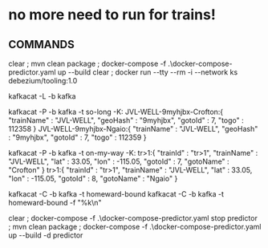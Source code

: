 # no more need to run for trains!

## COMMANDS
clear ; mvn clean package ; docker-compose -f .\docker-compose-predictor.yaml up --build
clear ; docker run --tty --rm -i --network ks debezium/tooling:1.0

kafkacat -L -b kafka

kafkacat -P -b kafka -t so-long -K:
JVL-WELL-9myhjbx-Crofton:{ "trainName" : "JVL-WELL", "geoHash" : "9myhjbx", "gotoId" : 7, "togo" : 112358 }
JVL-WELL-9myhjbx-Ngaio:{ "trainName" : "JVL-WELL", "geoHash" : "9myhjbx", "gotoId" : 7, "togo" : 112359 }

kafkacat -P -b kafka -t on-my-way -K:
tr>1:{ "trainId" : "tr>1", "trainName" : "JVL-WELL", "lat" : 33.05, "lon" : -115.05, "gotoId" : 7, "gotoName" : "Crofton" }
tr>1:{ "trainId" : "tr>1", "trainName" : "JVL-WELL", "lat" : 33.05, "lon" : -115.05, "gotoId" : 8, "gotoName" : "Ngaio" }

kafkacat -C -b kafka -t homeward-bound
kafkacat -C -b kafka -t homeward-bound -f "%k\n"

clear ; docker-compose -f .\docker-compose-predictor.yaml stop predictor ; mvn clean package ; docker-compose -f .\docker-compose-predictor.yaml up --build -d predictor